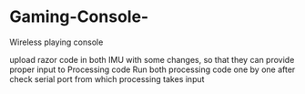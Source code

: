 # Gaming-Console-
Wireless playing console

upload razor code in both IMU with some changes, so that they can provide proper input to Processing code
Run both processing code one by one after check serial port from which processing takes input
